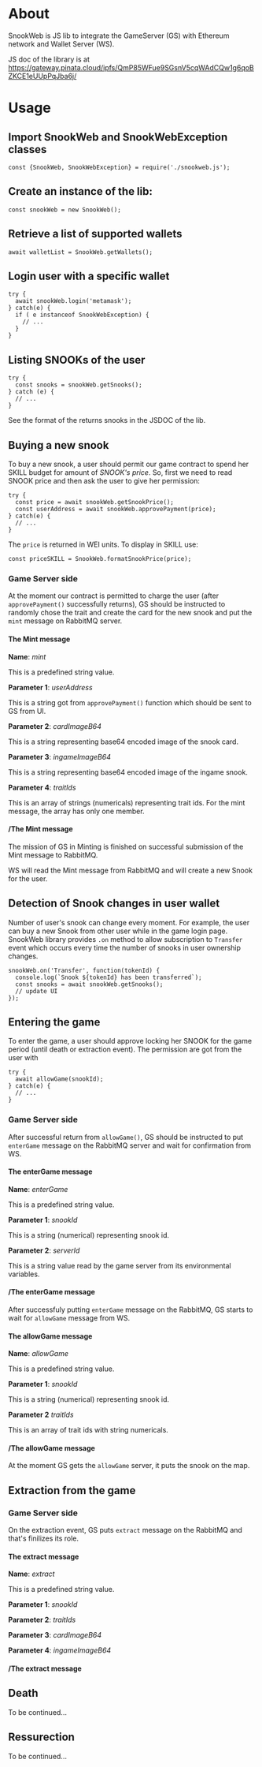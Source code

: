 # About

SnookWeb is JS lib to integrate the GameServer (GS) with Ethereum network and Wallet Server (WS).

JS doc of the library is at https://gateway.pinata.cloud/ipfs/QmP85WFue9SGsnV5cqWAdCQw1g6qoBZKCE1eUUpPqJba6j/

# Usage

## Import SnookWeb and SnookWebException classes

```
const {SnookWeb, SnookWebException} = require('./snookweb.js');
```

## Create an instance of the lib:

```
const snookWeb = new SnookWeb();
```

## Retrieve a list of supported wallets

```
await walletList = SnookWeb.getWallets();
```

## Login user with a specific wallet

```
try {
  await snookWeb.login('metamask');
} catch(e) {
  if ( e instanceof SnookWebException) {
    // ...
  }
}
```

## Listing SNOOKs of the user

```
try {
  const snooks = snookWeb.getSnooks();
} catch (e) {
  // ...
}
```

See the format of the returns snooks in the JSDOC of the lib.

## Buying a new snook

To buy a new snook, a user should permit our game contract to 
spend her SKILL budget for amount of *SNOOK's price*. So, first we need to read SNOOK price and then ask the user to give her permission:

```
try {
  const price = await snookWeb.getSnookPrice();
  const userAddress = await snookWeb.approvePayment(price);
} catch(e) {
  // ...
}
```

The `price` is returned in WEI units. To display in SKILL use:

```
const priceSKILL = SnookWeb.formatSnookPrice(price);
```

### Game Server side

At the moment our contract is permitted to charge the user (after `approvePayment()` successfully returns), GS should be instructed to randomly chose the trait and create the card for the new snook and put the `mint` message on RabbitMQ server.

#### The Mint message

**Name**: *mint*

This is a predefined string value.

**Parameter 1**: *userAddress* 

This is a string got from `approvePayment()` function which should be sent to GS from UI.

**Parameter 2**: *cardImageB64*

This is a string representing base64 encoded image of the snook card.

**Parameter 3**: *ingameImageB64* 

This is a string representing base64 encoded image of the ingame snook.

**Parameter 4**: *traitIds*

This is an array of strings (numericals) representing trait ids. For the mint message, the array has only one member.

#### /The Mint message

The mission of GS in Minting is finished on successful submission of the Mint message to RabbitMQ.

WS will read the Mint message from RabbitMQ and will create a new Snook for the user.

## Detection of Snook changes in user wallet

Number of user's snook can change every moment. For example, the user can buy a new Snook from other user while in the game login page. SnookWeb library provides `.on` method to allow subscription to `Transfer` event which occurs every time the number of snooks in user ownership changes.

```
snookWeb.on('Transfer', function(tokenId) {
  console.log(`Snook ${tokenId} has been transferred`);
  const snooks = await snookWeb.getSnooks();
  // update UI 
});
```

## Entering the game

To enter the game, a user should approve locking her SNOOK for the game period (until death or extraction event). The permission are got from the user with 

```
try {
  await allowGame(snookId);
} catch(e) {
  // ...
}
```

### Game Server side

After successful return from `allowGame()`, GS should be instructed to put `enterGame` message on the RabbitMQ server and wait for confirmation from WS. 

#### The enterGame message

**Name**: *enterGame*

This is a predefined string value.

**Parameter 1**: *snookId*

This is a string (numerical) representing snook id.

**Parameter 2**: *serverId* 

This is a string value read by the game server from its environmental variables.

#### /The enterGame message

After successfuly putting `enterGame` message on the RabbitMQ, GS starts to wait for `allowGame` message from WS.

#### The allowGame message

**Name**: *allowGame*

This is a predefined string value.

**Parameter 1**: *snookId*

This is a string (numerical) representing snook id.

**Parameter 2** *traitIds*

This is an array of trait ids with string numericals.

#### /The allowGame message

At the moment GS gets the `allowGame` server, it puts the snook on the map.

## Extraction from the game

### Game Server side

On the extraction event, GS puts `extract` message on the RabbitMQ and that's finilizes its role.

#### The extract message 

**Name**: *extract*

This is a predefined string value.

**Parameter 1**: *snookId*

**Parameter 2**: *traitIds*

**Parameter 3**: *cardImageB64*

**Parameter 4**: *ingameImageB64* 

#### /The extract message 

## Death 

To be continued...

## Ressurection

To be continued...